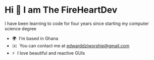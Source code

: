 Hi 👋 I am The FireHeartDev
=======================

I have been learning to code for four years since starting my computer science degree

*   🌍  I'm based in Ghana
*   ✉️  You can contact me at [edwarddziworshie@gmail.com](mailto:edwarddziworshie@gmail.com)
*   ⚡  I love beautiful and reactive GUIs


